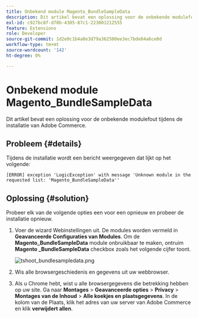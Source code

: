 ```yaml
---
title: Onbekend module Magento_BundleSampleData
description: Dit artikel bevat een oplossing voor de onbekende modulefout tijdens de installatie van Adobe Commerce.
exl-id: c927bc8f-d70b-4305-87c1-223001212555
feature: Extensions
role: Developer
source-git-commit: 1d2e0c1b4a8e3d79a362500ee3ec7bde84a6ce0d
workflow-type: tm+mt
source-wordcount: '142'
ht-degree: 0%

---
```


# Onbekend module Magento_BundleSampleData

Dit artikel bevat een oplossing voor de onbekende modulefout tijdens de installatie van Adobe Commerce.

## Probleem {#details}

Tijdens de installatie wordt een bericht weergegeven dat lijkt op het volgende:

```text
[ERROR] exception 'LogicException' with message 'Unknown module in the requested list: 'Magento_BundleSampleData''
```

## Oplossing {#solution}

Probeer elk van de volgende opties een voor een opnieuw en probeer de installatie opnieuw.

1. Voer de wizard Webinstellingen uit. De modules worden vermeld in **Geavanceerde Configuraties van Modules**. Om de **Magento\_BundleSampleData** module onbruikbaar te maken, ontruim **Magento \_BundleSampleData** checkbox zoals het volgende cijfer toont.

   ![ tshoot_bundlesampledata.png ](assets/tshoot_bundlesampledata.png)

1. Wis alle browsergeschiedenis en gegevens uit uw webbrowser.
1. Als u Chrome hebt, wist u alle browsergegevens die betrekking hebben op uw site.  Ga naar **Montages** > **Geavanceerde opties** > **Privacy** > **Montages van de Inhoud** > **Alle koekjes en plaatsgegevens**. In de kolom van de Plaats, klik het adres van uw server van Adobe Commerce en klik **verwijdert allen**.
